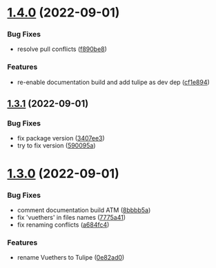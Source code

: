 # [1.4.0](https://github.com/LilaRest/tulipe/compare/v1.3.1...v1.4.0) (2022-09-01)


### Bug Fixes

* resolve pull conflicts ([f890be8](https://github.com/LilaRest/tulipe/commit/f890be8f1eb1c41bd556beab1c95e52d6299ab6f))


### Features

* re-enable documentation build and add tulipe as dev dep ([cf1e894](https://github.com/LilaRest/tulipe/commit/cf1e894e36b205de95c3974ba09f87ecf0a20760))

## [1.3.1](https://github.com/LilaRest/tulipe/compare/v1.3.0...v1.3.1) (2022-09-01)


### Bug Fixes

* fix package version ([3407ee3](https://github.com/LilaRest/tulipe/commit/3407ee3e5682dcb6afa04ba9503cea627fbae79e))
* try to fix version ([590095a](https://github.com/LilaRest/tulipe/commit/590095a6655ddbce4a08e45d00ad823f9edef00d))

# [1.3.0](https://github.com/LilaRest/tulipe/compare/v1.2.1...v1.3.0) (2022-09-01)


### Bug Fixes

* comment documentation build ATM ([8bbbb5a](https://github.com/LilaRest/tulipe/commit/8bbbb5a623a80f0cc794f7556a756926a49ade26))
* fix 'vuethers' in files names ([7775a41](https://github.com/LilaRest/tulipe/commit/7775a41dc90d020978e77f81ccb3545804c1c668))
* fix renaming conflicts ([a684fc4](https://github.com/LilaRest/tulipe/commit/a684fc4ae2b2b3d3380b07ed50c760a64154e9f5))


### Features

* rename Vuethers to Tulipe ([0e82ad0](https://github.com/LilaRest/tulipe/commit/0e82ad0ad711b11c50a61b73560d28bf1460d068))
